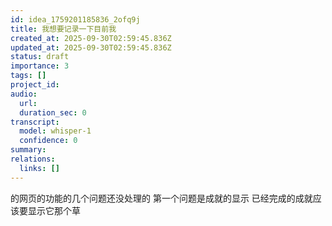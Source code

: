 ```yaml
---
id: idea_1759201185836_2ofq9j
title: 我想要记录一下目前我
created_at: 2025-09-30T02:59:45.836Z
updated_at: 2025-09-30T02:59:45.836Z
status: draft
importance: 3
tags: []
project_id: 
audio:
  url: 
  duration_sec: 0
transcript:
  model: whisper-1
  confidence: 0
summary: 
relations:
  links: []
---
```


的网页的功能的几个问题还没处理的 第一个问题是成就的显示 已经完成的成就应该要显示它那个草
